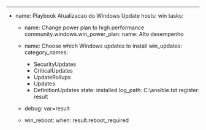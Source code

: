 ---
- name: Playbook Atualizacao do Windows Update
  hosts: win
  tasks:
    - name: Change power plan to high performance
      community.windows.win_power_plan:
        name: Alto desempenho

    - name: Choose which Windows updates to install
      win_updates:
        category_names:
        - SecurityUpdates
        - CriticalUpdates
        - UpdateRollups
        - Updates
        - DefinitionUpdates
        state: installed
        log_path: C:\ansible.txt
      register: result

    - debug: var=result

    - win_reboot:
      when: result.reboot_required
